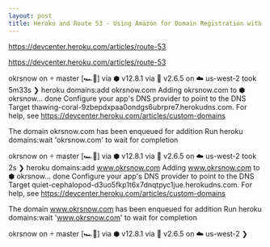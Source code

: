 ```yaml
---
layout: post
title: Heroku and Route 53 - Using Amazon for Domain Registration with Heroku for Hosting
---
```

https://devcenter.heroku.com/articles/route-53

https://devcenter.heroku.com/articles/route-53

okrsnow on  master [🏎💨] via ⬢ v12.8.1 via 💎 v2.6.5 on ☁️  us-west-2 took 5m33s
❯ heroku domains:add okrsnow.com
Adding okrsnow.com to ⬢ okrsnow... done
Configure your app's DNS provider to point to the DNS Target thawing-coral-9zbepdxpaa0ondgs6ubrpre7.herokudns.com.
For help, see https://devcenter.heroku.com/articles/custom-domains

The domain okrsnow.com has been enqueued for addition
Run heroku domains:wait 'okrsnow.com' to wait for completion

okrsnow on  master [🏎💨] via ⬢ v12.8.1 via 💎 v2.6.5 on ☁️  us-west-2 took 2s
❯ heroku domains:add www.okrsnow.com
Adding www.okrsnow.com to ⬢ okrsnow... done
Configure your app's DNS provider to point to the DNS Target quiet-cephalopod-d3uo5fkp1t6x7dnqtpyc1jue.herokudns.com.
For help, see https://devcenter.heroku.com/articles/custom-domains

The domain www.okrsnow.com has been enqueued for addition
Run heroku domains:wait 'www.okrsnow.com' to wait for completion

okrsnow on  master [🏎💨] via ⬢ v12.8.1 via 💎 v2.6.5 on ☁️  us-west-2
❯

